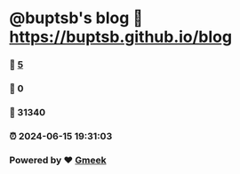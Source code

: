 # @buptsb's blog :link: https://buptsb.github.io/blog 
### :page_facing_up: [5](https://buptsb.github.io/blog/tag.html) 
### :speech_balloon: 0 
### :hibiscus: 31340 
### :alarm_clock: 2024-06-15 19:31:03 
### Powered by :heart: [Gmeek](https://github.com/Meekdai/Gmeek)

